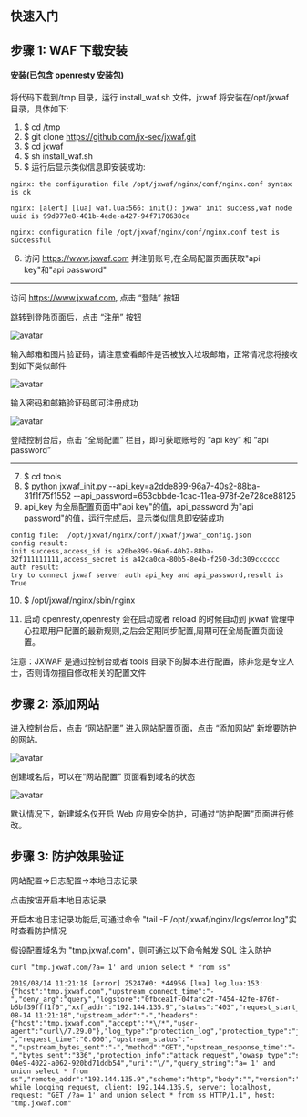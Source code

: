 ## 快速入门

## 步骤 1: WAF 下载安装

#### 安装(已包含 openresty 安装包)

将代码下载到/tmp 目录，运行 install_waf.sh 文件，jxwaf 将安装在/opt/jxwaf 目录，具体如下:

1.  \$ cd /tmp
2.  \$ git clone https://github.com/jx-sec/jxwaf.git
3.  \$ cd jxwaf
4.  \$ sh install_waf.sh
5.  \$ 运行后显示类似信息即安装成功:

```
nginx: the configuration file /opt/jxwaf/nginx/conf/nginx.conf syntax is ok

nginx: [alert] [lua] waf.lua:566: init(): jxwaf init success,waf node uuid is 99d977e8-401b-4ede-a427-94f7170638ce

nginx: configuration file /opt/jxwaf/nginx/conf/nginx.conf test is successful
```

6.  访问 https://www.jxwaf.com 并注册账号,在全局配置页面获取"api key"和"api password"

---

访问 https://www.jxwaf.com, 点击 “登陆” 按钮

跳转到登陆页面后，点击 “注册” 按钮

![avatar](/images/1.png)

输入邮箱和图片验证码，请注意查看邮件是否被放入垃圾邮箱，正常情况您将接收到如下类似邮件

![avatar](/images/2.png)

输入密码和邮箱验证码即可注册成功

![avatar](/images/3.png)

登陆控制台后，点击 “全局配置” 栏目，即可获取账号的 “api key” 和 “api password”

---

7.  \$ cd tools
8.  \$ python jxwaf_init.py --api_key=a2dde899-96a7-40s2-88ba-31f1f75f1552 --api_password=653cbbde-1cac-11ea-978f-2e728ce88125
9.  api_key 为全局配置页面中"api key"的值，api_password 为"api password"的值，运行完成后，显示类似信息即安装成功

```
config file:  /opt/jxwaf/nginx/conf/jxwaf/jxwaf_config.json
config result:
init success,access_id is a20be899-96a6-40b2-88ba-32f111111111,access_secret is a42ca0ca-80b5-8e4b-f250-3dc309cccccc
auth result:
try to connect jxwaf server auth api_key and api_password,result is True
```

10. \$ /opt/jxwaf/nginx/sbin/nginx

11. 启动 openresty,openresty 会在启动或者 reload 的时候自动到 jxwaf 管理中心拉取用户配置的最新规则,之后会定期同步配置,周期可在全局配置页面设置。

注意：JXWAF 是通过控制台或者 tools 目录下的脚本进行配置，除非您是专业人士，否则请勿擅自修改相关的配置文件

## 步骤 2: 添加网站

进入控制台后，点击 “网站配置” 进入网站配置页面，点击 “添加网站” 新增要防护的网站。

![avatar](/images/4.png)

创建域名后，可以在“网站配置” 页面看到域名的状态

![avatar](/images/5.png)

默认情况下，新建域名仅开启 Web 应用安全防护，可通过“防护配置”页面进行修改。

## 步骤 3: 防护效果验证

网站配置->日志配置->本地日志记录

点击按钮开启本地日志记录

开启本地日志记录功能后,可通过命令
"tail -F /opt/jxwaf/nginx/logs/error.log"实时查看防护情况

假设配置域名为 "tmp.jxwaf.com"，则可通过以下命令触发 SQL 注入防护

```
curl "tmp.jxwaf.com/?a= 1' and union select * from ss"
```

```
2019/08/14 11:21:18 [error] 25247#0: *44956 [lua] log.lua:153: {"host":"tmp.jxwaf.com","upstream_connect_time":"-","deny_arg":"query","logstore":"0fbcea1f-04fafc2f-7454-42fe-876f-b5bf39fff1f0","xxf_addr":"192.144.135.9","status":"403","request_start_time":"2019-08-14 11:21:18","upstream_addr":"-","headers":{"host":"tmp.jxwaf.com","accept":"*\/*","user-agent":"curl\/7.29.0"},"log_type":"protection_log","protection_type":"jxcheck_protection","upstream_bytes_received":"-","request_time":"0.000","upstream_status":"-","upstream_bytes_sent":"-","method":"GET","upstream_response_time":"-","bytes_sent":"336","protection_info":"attack_request","owasp_type":"sql","uuid":"022d7fb3-04e9-4022-a062-920bd71ddb54","uri":"\/","query_string":"a= 1' and union select * from ss","remote_addr":"192.144.135.9","scheme":"http","body":"","version":"1.1"} while logging request, client: 192.144.135.9, server: localhost, request: "GET /?a= 1' and union select * from ss HTTP/1.1", host: "tmp.jxwaf.com"
```
